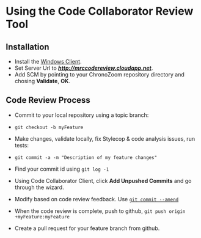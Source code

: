 # Using the Code Collaborator Review Tool #

## Installation ##

- Install the [Windows Client](http://support.smartbear.com/downloads/codecollaborator/installers-7-0/).
- Set Server Url to ***http://mrccodereview.cloudapp.net***.
- Add SCM by pointing to your ChronoZoom repository directory and chosing **Validate**, **OK**.

## Code Review Process ##

- Commit to your local repository using a topic branch:
 - `git checkout -b myFeature`
 - Make changes, validate locally, fix Stylecop & code analysis issues, run tests:
 - `git commit -a -m "Description of my feature changes"`
 - Find your commit id using `git log -1`
 
- Using Code Collaborator Client, click **Add Unpushed Commits** and go through the wizard.
- Modify based on code review feedback.  Use [`git commit --amend`](http://nathanhoad.net/git-amend-your-last-commit)
- When the code review is complete, push to github, `git push origin +myFeature:myFeature`
- Create a pull request for your feature branch from github.